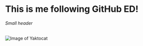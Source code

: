 # This is me following GitHub ED!
###### Small header
![Image of Yaktocat](https://octodex.github.com/images/yaktocat.png)
